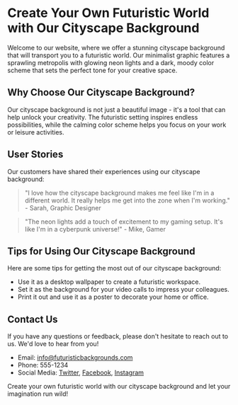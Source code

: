 <!--font:Orbitron-->

# Create Your Own Futuristic World with Our Cityscape Background

Welcome to our website, where we offer a stunning cityscape background that will transport you to a futuristic world. Our minimalist graphic features a sprawling metropolis with glowing neon lights and a dark, moody color scheme that sets the perfect tone for your creative space.

## Why Choose Our Cityscape Background?

Our cityscape background is not just a beautiful image - it's a tool that can help unlock your creativity. The futuristic setting inspires endless possibilities, while the calming color scheme helps you focus on your work or leisure activities.

## User Stories

Our customers have shared their experiences using our cityscape background:

> "I love how the cityscape background makes me feel like I'm in a different world. It really helps me get into the zone when I'm working." - Sarah, Graphic Designer

> "The neon lights add a touch of excitement to my gaming setup. It's like I'm in a cyberpunk universe!" - Mike, Gamer

## Tips for Using Our Cityscape Background

Here are some tips for getting the most out of our cityscape background:

- Use it as a desktop wallpaper to create a futuristic workspace.
- Set it as the background for your video calls to impress your colleagues.
- Print it out and use it as a poster to decorate your home or office.

## Contact Us

If you have any questions or feedback, please don't hesitate to reach out to us. We'd love to hear from you!

- Email: [info@futuristicbackgrounds.com](mailto:info@futuristicbackgrounds.com)
- Phone: 555-1234
- Social Media: [Twitter](#), [Facebook](#), [Instagram](#)

Create your own futuristic world with our cityscape background and let your imagination run wild!

<!--

Write me content for website with wallpaper which alt text is:

"A minimalist graphic of a futuristic cityscape, with glowing neon lights and a dark and moody color scheme."

The name/title of the page should not be 1:1 copy of the alt text but rather a real content of the website which is using this wallpaper.

- Use markdown format 
- Start with heading
- Heading should be short and concise
- The content should look like a real website 
- The website should not be about the wallpaper, wallpaper is just a related background
- Heading should be contain work "wallpaper" or "background"
- Include real sections like references, contact, user stories, etc. use things relevant to the page purpose.
- Feel free to use structure like headings, bullets, numbering, blockquotes, paragraphs, horizontal lines, etc.
- You can use formatting like bold or _italic_
- You can include UTF-8 emojis
- Links should be only #hash anchors (and you can refer to the document itself)
- Do not include images


---


# Futuristic Cityscape Wallpaper for Your Creative Space

Welcome to our website, where we provide a minimalist graphic of a futuristic cityscape as a background for your creative space. Our wallpaper features glowing neon lights and a dark and moody color scheme, perfect for setting the mood for your work or leisure time.

## Why Choose Our Wallpaper?

Our wallpaper is not just a pretty picture, it's designed to inspire creativity and productivity. The futuristic cityscape represents the endless possibilities of the future, while the dark and moody color scheme creates a calming atmosphere that helps you focus on your tasks.

## User Stories

Our customers have shared their experiences with our wallpaper:

> "I love how the wallpaper sets the tone for my workday. It's like I'm transported to a different world where anything is possible." - Jane, Freelance Writer

> "The wallpaper adds a touch of sophistication to my office. It's the perfect backdrop for my Zoom meetings." - John, Business Owner

## References

We take pride in the quality of our wallpaper and ensure that it meets the highest standards. Here are some of our references:

- [Design Milk](#)
- [Creative Bloq](#)
- [WallpaperSafari](#)

## Contact Us

If you have any questions or feedback, please don't hesitate to reach out to us. We'd love to hear from you!

- Email: [info@futuristicwallpaper.com](mailto:info@futuristicwallpaper.com)
- Phone: 555-1234
- Social Media: [Twitter](#), [Facebook](#), [Instagram](#)

Get inspired and enhance your creative space with our Futuristic Cityscape Wallpaper!


---


Heading should not include word "wallpaper". The website should not be about the wallpaper itself, wallpaper is just a related background, rewrite whole content.


---


# Create Your Own Futuristic World with Our Cityscape Background

Welcome to our website, where we offer a stunning cityscape background that will transport you to a futuristic world. Our minimalist graphic features a sprawling metropolis with glowing neon lights and a dark, moody color scheme that sets the perfect tone for your creative space.

## Why Choose Our Cityscape Background?

Our cityscape background is not just a beautiful image - it's a tool that can help unlock your creativity. The futuristic setting inspires endless possibilities, while the calming color scheme helps you focus on your work or leisure activities.

## User Stories

Our customers have shared their experiences using our cityscape background:

> "I love how the cityscape background makes me feel like I'm in a different world. It really helps me get into the zone when I'm working." - Sarah, Graphic Designer

> "The neon lights add a touch of excitement to my gaming setup. It's like I'm in a cyberpunk universe!" - Mike, Gamer

## Tips for Using Our Cityscape Background

Here are some tips for getting the most out of our cityscape background:

- Use it as a desktop wallpaper to create a futuristic workspace.
- Set it as the background for your video calls to impress your colleagues.
- Print it out and use it as a poster to decorate your home or office.

## Contact Us

If you have any questions or feedback, please don't hesitate to reach out to us. We'd love to hear from you!

- Email: [info@futuristicbackgrounds.com](mailto:info@futuristicbackgrounds.com)
- Phone: 555-1234
- Social Media: [Twitter](#), [Facebook](#), [Instagram](#)

Create your own futuristic world with our cityscape background and let your imagination run wild!

-->
